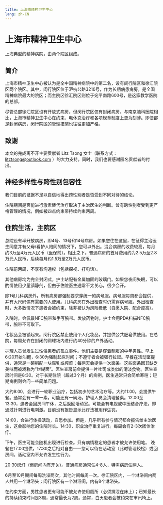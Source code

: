 ```yaml
---
title: 上海市精神卫生中心
lang: zh-CN
---
```


# 上海市精神卫生中心

上海典型的精神病院，由两个院区组成。

## 简介

上海市精神卫生中心被认为是全中国精神病院中的第二名，设有闵行院区和徐汇院区两个院区。其中，闵行院区位于沪杭公路3210号，作为长期病患病房，是全国精神病院最大的院区；而主院区徐汇院区则位于宛平南路600号，是这家教学医院的总部。

尽管总部徐汇院区设有开放式病房，但闵行院区仅有封闭病房。与南京脑科医院相比，上海市精神卫生中心在约束、电休克治疗和各项规章制度上更为刻薄。即便都是封闭病房，闵行院区的管理措施也往往更加严格。

## 致谢

本文的完成离不开主要贡献者 Litz Tsong 女士（联系方式： <litztsong@outlook.com> ）的大力支持。同时，我们也要感谢匿名贡献者的付出。

## 神经多样性与跨性别包容性

我们目前的证据不足以自信地得出跨性别者是否受到不同对待的结论。

住院期间是否能进行激素替代治疗取决于主治医生的判断。曾有跨性别者受到更严格管理的情况，例如被四点约束带持续约束两周。

## 住院生活，主院区

总院设有半开放病房，即4号、13号和14号病房。如果您住在这里，在征得主治医生同意并有父母/看护人陪同的情况下，您可以外出。混合病房的收费较高，每月约3万至4万元人民币（医保前）。相比之下，普通病房的首月费用约为2.5万至2.8万元人民币，后续每月约1.5万至2万元人民币。

住院前两周，不享有沟通权（包括探视、打电话）。

其他病房均为完全封闭式。护士站配有金属加固的玻璃门。如果您夜间失眠，可以酌情使用少量镇静剂，但由于住院医生通常不太关心，很少会开。

除1号儿科病房外，所有病房都强制要求穿统一的病号服。病号服每周都会提供，并有大尺码供有需要的人使用。儿科病房在外出检查时仍需穿病号服。外出检查时，大多数情况下患者会被约束，除非被认为风险极低（自愿入院、配合度高）。

入院时，会佩戴NFC腕带和手写腕带。发放药物时，护士会用PDA扫描NFC腕带，腕带不可取下。

化妆品会被锁起来。闵行院区禁止使用个人化妆品，并提供公共肥皂供使用。在总院，每周允许在封闭的网球场内进行约40分钟的户外活动。

护理人员曾发生过性侵患者的孤立事件。他们主要是穿着制服的中年男性。早上6:20开始叫醒，6:30为强制起床时间；不遵守者会被强行拉起。早餐在活动室提供，通常是一碗粥配一块腐乳或榨菜；每两天会提供一次面条。这些面条因其缺乏美味而被戏称为“烂糊面”。医生查房前会提供一片吐司或类似的清淡食物。医生查房时间是8:30。对于长期住院（超过3个月）的病例，医生通常只会简单寒暄；短期病例则会问一些简单问题。

大约9:00，会进行一轮职业治疗，包括初步的艺术治疗等。大约11:00，会提供午餐。通常会有一荤一素，可能还有一碗汤。护理人员会清理餐桌。12:00至13:30，患者会回房间午休，之后返回活动室。可能会有电视或中医结合疗法，即通过针刺进行电刺激。目前没有报告显示此疗法被用作惩罚。

14:00，会进行体操活动，自愿参加。但是，几乎所有参与情况都会报告给主治医生，这会影响您的住院时长。14:30，职业治疗重复进行。每周会有2-3次团体治疗。

下午，医生可能会随机出现进行检查。只有病情稳定的患者才被允许使用笔。
晚餐在17:00提供，17:30之后相对自由——您可以待在活动室（此时管理较松）或回房间。活动室内不允许发生性行为。

20:30熄灯（但房间内有开关）。普通病房通常住4-8人，特需病房住两人。

6月至10月期间每周洗澡两次，其他时间每周一次。徐汇院区内，一个淋浴间内两人共用一个淋浴头；闵行院区有一个淋浴间，内有8个淋浴头。

在约束方面，男性患者更有可能不被允许使用厕所（必须排泄在床上）；已知最长的持续约束时间是3周，通常最长为2周。通常，白天患者会被约束在审讯椅上。
